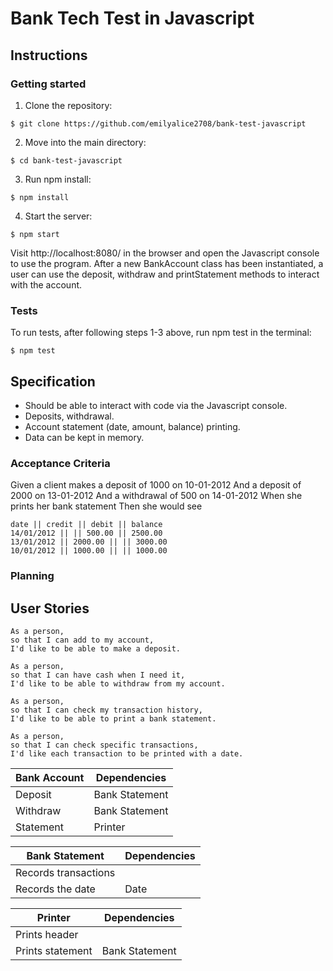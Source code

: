 # Bank Tech Test in Javascript

## Instructions

### Getting started

1. Clone the repository:

```
$ git clone https://github.com/emilyalice2708/bank-test-javascript
```

2. Move into the main directory:

```
$ cd bank-test-javascript
```

3. Run npm install:

```
$ npm install
```

4. Start the server:

```
$ npm start
```

Visit http://localhost:8080/ in the browser and open the Javascript console to use the program. After a new BankAccount class has been instantiated, a user can use the deposit, withdraw and printStatement methods to interact with the account.

### Tests

To run tests, after following steps 1-3 above, run npm test in the terminal:

```
$ npm test
```

## Specification

- Should be able to interact with code via the Javascript console.
- Deposits, withdrawal.
- Account statement (date, amount, balance) printing.
- Data can be kept in memory.

### Acceptance Criteria

Given a client makes a deposit of 1000 on 10-01-2012
And a deposit of 2000 on 13-01-2012
And a withdrawal of 500 on 14-01-2012
When she prints her bank statement
Then she would see

```
date || credit || debit || balance
14/01/2012 || || 500.00 || 2500.00
13/01/2012 || 2000.00 || || 3000.00
10/01/2012 || 1000.00 || || 1000.00
```

### Planning

## User Stories

```
As a person,
so that I can add to my account,
I'd like to be able to make a deposit.
```

```
As a person,
so that I can have cash when I need it,
I'd like to be able to withdraw from my account.
```

```
As a person,
so that I can check my transaction history,
I'd like to be able to print a bank statement.
```

```
As a person,
so that I can check specific transactions,
I'd like each transaction to be printed with a date.
```

| Bank Account |  Dependencies   |
| ------------ | ----------------- |
| Deposit      |  Bank Statement   |
| Withdraw     |  Bank Statement   |
| Statement    |   Printer  |

| Bank Statement       |  Dependencies   |
| -------------------- | -------------- |
| Records transactions |     |
| Records the date     |   Date  |

| Printer          |   Dependencies  |
| ---------------- | -------------- |
| Prints header    |     |
| Prints statement |   Bank Statement  |
